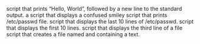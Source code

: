 script that prints “Hello, World”, followed by a new line to the standard output.
a script that displays a confused smiley 
script that prints /etc/passwd file.
script that displays the last 10 lines of /etc/passwd.
script that displays the first 10 lines.
script that displays the third line of a file
script that creates a file named and containing a text.

